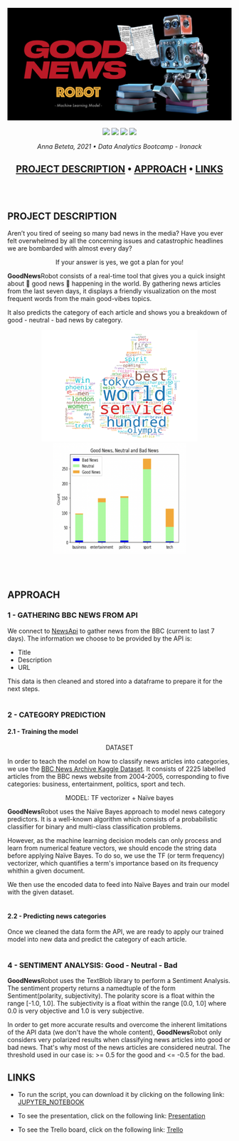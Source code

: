 ![Good_news_robot](https://github.com/Annbeele/IRONHACK_FINAL_PROJECT/blob/main/FINAL%20PROJECT%20-%20Good%20News%20Robot/images/Robot-title-github.png)

<p align="center">
 <img src="https://img.shields.io/badge/python-v3.8%2B-blue">
 <img src="https://img.shields.io/badge/-Naive%20Bayes-yellowgreen">
 <img src="https://img.shields.io/badge/-NLP-red">
 <img src="https://img.shields.io/badge/-TF%20Vectorizer-ff69b4">
</p>

<p align = "center">
 <i> Anna Beteta, 2021 •
  Data Analytics Bootcamp - Ironack
 </i>
</p>



<h2 align="center"> 
  <a href="#project-description">PROJECT DESCRIPTION</a> •
  <a href="#approach">APPROACH</a> •
  <a href="#links">LINKS</a> 
</h2>

<br/><br/>

## PROJECT DESCRIPTION
Aren’t you tired of seeing so many bad news in the media?
Have you ever felt overwhelmed by all the concerning issues and catastrophic headlines we are bombarded with almost every day?

<p align = "center"> If your answer is yes, we got a plan for you! <p/>

**GoodNews**Robot consists of a real-time tool that gives you a quick insight about 🌈 good news 🌈 happening in the world. By gathering news articles from the last seven days, it displays a friendly visualization on the most frequent words from the main good-vibes topics.

It also predicts the category of each article and shows you a breakdown of good - neutral - bad news by category.

<p align="center">
<img src="https://github.com/Annbeele/IRONHACK_FINAL_PROJECT/blob/main/FINAL%20PROJECT%20-%20Good%20News%20Robot/images/WordCloud_today.png" alt="Wordcloud" width="350" height="250" class="center">

<img src="https://github.com/Annbeele/IRONHACK_FINAL_PROJECT/blob/main/FINAL%20PROJECT%20-%20Good%20News%20Robot/images/stacked_bar.png" alt="StackedBar" width="300" height="250" class="center">

 </p>
 
<br/><br/>

## APPROACH


### 1 - GATHERING BBC NEWS FROM API

We connect to [NewsApi](https://newsapi.org/) to gather news from the BBC (current to last 7 days). The information we choose to be provided by the API is:
- Title
- Description
- URL

This data is then cleaned and stored into a dataframe to prepare it for the next steps.
<br/><br/>

### 2 - CATEGORY PREDICTION
#### 2.1 - Training the model

<p align = "center">
 DATASET
</p> 
In order to teach the model on how to classify news articles into categories, we use the <a href="https://www.kaggle.com/hgultekin/bbcnewsarchive">BBC News Archive Kaggle Dataset</a>. It consists of 2225 labelled articles from the BBC news website from 2004-2005, corresponding to five categories: business, entertainment, politics, sport and tech.
 
<p align = "center"> 
 MODEL: TF vectorizer + Naïve bayes
</p>

**GoodNews**Robot uses the Naïve Bayes approach to model news category predictors. It is a well-known algorithm which consists of a probabilistic classifier for binary and multi-class classification problems.

However, as the machine learning decision models can only process and learn from numerical feature vectors, we should encode the string data before applying Naïve Bayes. To do so, we use the TF (or term frequency) vectorizer, which quantifies a term's importance based on its frequency whithin a given document.


We then use the encoded data to feed into Naïve Bayes and train our model with the given dataset.
<br/><br/>

#### 2.2 - Predicting news categories
Once we cleaned the data form the API, we are ready to apply our trained model into new data and predict the category of each article.
<br/><br/>

### 4 - SENTIMENT ANALYSIS: Good - Neutral - Bad

**GoodNews**Robot uses the TextBlob library to perform a Sentiment Analysis. The sentiment property returns a namedtuple of the form Sentiment(polarity, subjectivity). The polarity score is a float within the range [-1.0, 1.0]. The subjectivity is a float within the range [0.0, 1.0] where 0.0 is very objective and 1.0 is very subjective.

In order to get more accurate results and overcome the inherent limitations of the API data (we don't have the whole content), **GoodNews**Robot only considers very polarized results when classifying news articles into good or bad news. That's why most of the news articles are considered neutral. The threshold used in our case is: >= 0.5 for the good and <= -0.5 for the bad.


## LINKS
- To run the script, you can download it by clicking on the following link:
[JUPYTER_NOTEBOOK](https://github.com/Annbeele/IRONHACK_FINAL_PROJECT/blob/main/FINAL%20PROJECT%20-%20Good%20News%20Robot/Good%20News%20Robot.ipynb)

- To see the presentation, click on the following link:
[Presentation](https://github.com/Annbeele/IRONHACK_FINAL_PROJECT/blob/main/FINAL%20PROJECT%20-%20Good%20News%20Robot/Good_News_Robot_Presentation.key)

- To see the Trello board, click on the following link:
[Trello](https://trello.com/b/wglu7YPy/good-news-robot)

<br/><br/>
